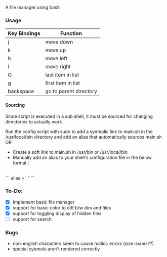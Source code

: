 A file manager using bash

### Usage

| Key Bindings | Function |
| --- | --- |
| j | move down |
| k | move up |
| h | move left |
| l | move right |
| G | last item in list |
| g | first item in list |
| backspace | go to parent directory |

#### Sourcing
Since script is executed in a sub shell, it must be sourced for changing directories to actually work

Run the config script with sudo to add a symbolic link to main.sh in the /usr/local/bin directory and add an alias that automatically sources main.sh
<br>
OR
<br>
- Create a soft link to main.sh in /usr/bin or /usr/local/bin
- Manually add an alias to your shell's configuration file in the below format :
<br>
```
alias <youralias>='. <softlink>'
```



### To-Do:
- [x] Implement basic file manager
- [x] support for basic color to diff b/w dirs and files
- [x] support for toggling display of hidden files
- [ ] support for search

### Bugs
- non-english characters seem to cause malloc errors (size issues??)
- special sybmols aren't rendered correctly

